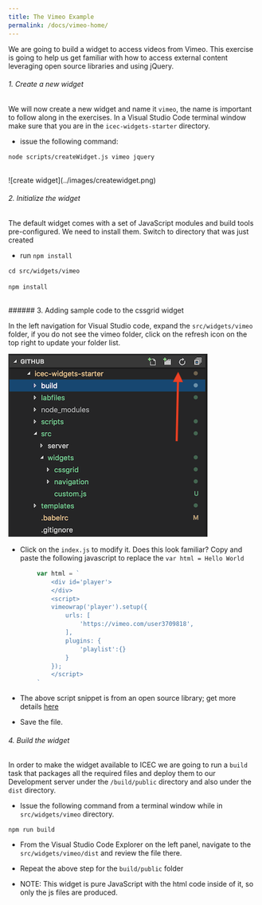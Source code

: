 ```yaml
---
title: The Vimeo Example
permalink: /docs/vimeo-home/
---
```


<a name="top"/>

We are going to build a widget to access videos from Vimeo.  This exercise is going to help us get familiar with how to access external content leveraging open source libraries and using jQuery.

###### 1. Create a new widget

We will now create a new widget and name it `vimeo`, the name is important to follow along in the exercises.  In a Visual Studio Code terminal window make sure that you are in the `icec-widgets-starter` directory.

- issue the following command:

```
node scripts/createWidget.js vimeo jquery
```

<br/>
![create widget](../images/createwidget.png)
<br/>

###### 2. Initialize the widget

The default widget comes with a set of JavaScript modules and build tools pre-configured.  We need to install them.  Switch to directory that was just created

- run `npm install`

```
cd src/widgets/vimeo

npm install
```
<br/>
###### 3. Adding sample code to the cssgrid widget

In the left navigation for Visual Studio code, expand the `src/widgets/vimeo` folder, if you do not see the vimeo folder, click on the refresh icon on the top right to update your folder list.

![edit cssgrid widget](../images/editcssgrid.png)

- Click on the `index.js` to modify it.  Does this look familiar?  Copy and paste the following javascript to replace the `var html = Hello World`

```javascript
        var html = `
            <div id='player'> 
            </div> 
            <script> 
            vimeowrap('player').setup({ 
                urls: [ 
                    'https://vimeo.com/user3709818', 
                ], 
                plugins: { 
                    'playlist':{} 
                } 
            }); 
            </script>
        `
```

- The above script snippet is from an open source library; get more details [here](https://wesleyluyten.com/projects/vimeo-wrap)

- Save the file.

###### 4. Build the widget

In order to make the widget available to ICEC we are going to run a `build` task that packages all the required files and deploy them to our Development server under the `/build/public` directory and also under the `dist` directory. 

- Issue the following command from a terminal window while in `src/widgets/vimeo` directory.

```
npm run build
```

- From the Visual Studio Code Explorer on the left panel, navigate to the `src/widgets/vimeo/dist` and review the file there.  

- Repeat the above step for the `build/public` folder

- NOTE: This widget is pure JavaScript with the html code inside of it, so only the js files are produced.
